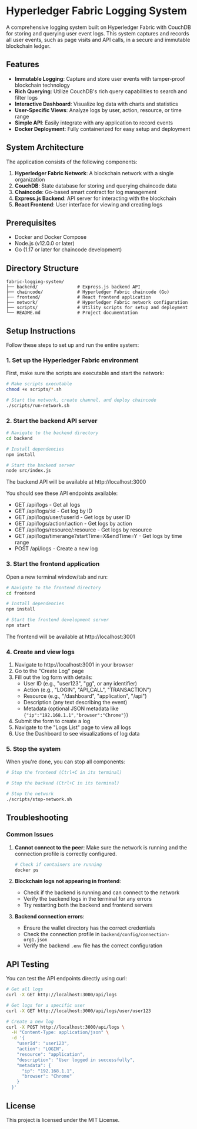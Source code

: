 # Hyperledger Fabric Logging System

A comprehensive logging system built on Hyperledger Fabric with CouchDB for storing and querying user event logs. This system captures and records all user events, such as page visits and API calls, in a secure and immutable blockchain ledger.

## Features

- **Immutable Logging**: Capture and store user events with tamper-proof blockchain technology
- **Rich Querying**: Utilize CouchDB's rich query capabilities to search and filter logs
- **Interactive Dashboard**: Visualize log data with charts and statistics
- **User-Specific Views**: Analyze logs by user, action, resource, or time range
- **Simple API**: Easily integrate with any application to record events
- **Docker Deployment**: Fully containerized for easy setup and deployment

## System Architecture

The application consists of the following components:

1. **Hyperledger Fabric Network**: A blockchain network with a single organization
2. **CouchDB**: State database for storing and querying chaincode data
3. **Chaincode**: Go-based smart contract for log management
4. **Express.js Backend**: API server for interacting with the blockchain
5. **React Frontend**: User interface for viewing and creating logs

## Prerequisites

- Docker and Docker Compose
- Node.js (v12.0.0 or later)
- Go (1.17 or later for chaincode development)

## Directory Structure

```
fabric-logging-system/
├── backend/               # Express.js backend API
├── chaincode/             # Hyperledger Fabric chaincode (Go)
├── frontend/              # React frontend application
├── network/               # Hyperledger Fabric network configuration
├── scripts/               # Utility scripts for setup and deployment
└── README.md              # Project documentation
```

## Setup Instructions

Follow these steps to set up and run the entire system:

### 1. Set up the Hyperledger Fabric environment

First, make sure the scripts are executable and start the network:

```bash
# Make scripts executable
chmod +x scripts/*.sh

# Start the network, create channel, and deploy chaincode
./scripts/run-network.sh
```

### 2. Start the backend API server

```bash
# Navigate to the backend directory
cd backend

# Install dependencies
npm install

# Start the backend server
node src/index.js
```

The backend API will be available at http://localhost:3000

You should see these API endpoints available:
- GET    /api/logs - Get all logs
- GET    /api/logs/:id - Get log by ID
- GET    /api/logs/user/:userId - Get logs by user ID
- GET    /api/logs/action/:action - Get logs by action
- GET    /api/logs/resource/:resource - Get logs by resource
- GET    /api/logs/timerange?startTime=X&endTime=Y - Get logs by time range
- POST   /api/logs - Create a new log

### 3. Start the frontend application

Open a new terminal window/tab and run:

```bash
# Navigate to the frontend directory
cd frontend

# Install dependencies
npm install

# Start the frontend development server
npm start
```

The frontend will be available at http://localhost:3001

### 4. Create and view logs

1. Navigate to http://localhost:3001 in your browser
2. Go to the "Create Log" page
3. Fill out the log form with details:
   - User ID (e.g., "user123", "gg", or any identifier)
   - Action (e.g., "LOGIN", "API_CALL", "TRANSACTION")
   - Resource (e.g., "/dashboard", "application", "/api")
   - Description (any text describing the event)
   - Metadata (optional JSON metadata like `{"ip":"192.168.1.1","browser":"Chrome"}`)
4. Submit the form to create a log
5. Navigate to the "Logs List" page to view all logs
6. Use the Dashboard to see visualizations of log data

### 5. Stop the system

When you're done, you can stop all components:

```bash
# Stop the frontend (Ctrl+C in its terminal)

# Stop the backend (Ctrl+C in its terminal)

# Stop the network
./scripts/stop-network.sh
```

## Troubleshooting

### Common Issues

1. **Cannot connect to the peer**: Make sure the network is running and the connection profile is correctly configured.
   ```bash
   # Check if containers are running
   docker ps
   ```

2. **Blockchain logs not appearing in frontend**: 
   - Check if the backend is running and can connect to the network
   - Verify the backend logs in the terminal for any errors
   - Try restarting both the backend and frontend servers

3. **Backend connection errors**:
   - Ensure the wallet directory has the correct credentials
   - Check the connection profile in `backend/config/connection-org1.json`
   - Verify the backend `.env` file has the correct configuration

## API Testing

You can test the API endpoints directly using curl:

```bash
# Get all logs
curl -X GET http://localhost:3000/api/logs

# Get logs for a specific user
curl -X GET http://localhost:3000/api/logs/user/user123

# Create a new log
curl -X POST http://localhost:3000/api/logs \
  -H "Content-Type: application/json" \
  -d '{
    "userId": "user123",
    "action": "LOGIN",
    "resource": "application",
    "description": "User logged in successfully",
    "metadata": {
      "ip": "192.168.1.1",
      "browser": "Chrome"
    }
  }'
```

## License

This project is licensed under the MIT License.
